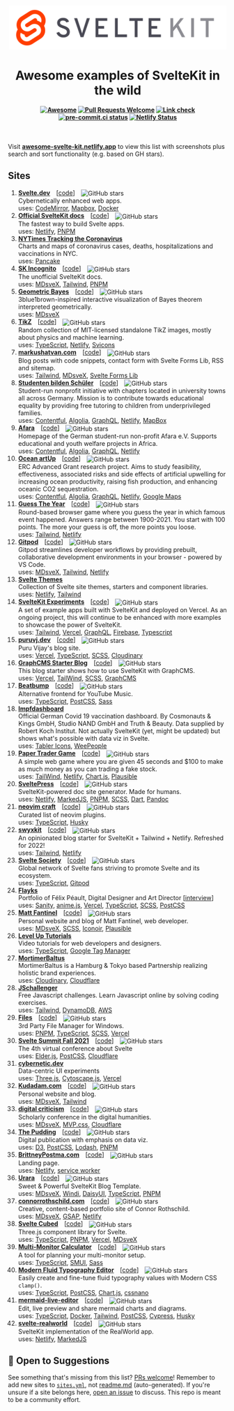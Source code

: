 <p align="center">
  <img src="site/static/svelte-kit.svg" alt="SvelteKit" width="500">
</p>

<h1 align="center">Awesome examples of SvelteKit in the wild</h1>

<h4 align="center">

[![Awesome](https://cdn.rawgit.com/sindresorhus/awesome/d7305f38d29fed78fa85652e3a63e154dd8e8829/media/badge.svg)](https://github.com/sindresorhus/awesome)
[![Pull Requests Welcome](https://img.shields.io/badge/Pull%20Requests-welcome-brightgreen.svg)](https://github.com/janosh/awesome-svelte-kit/pulls)
[![Link check](https://github.com/janosh/awesome-svelte-kit/actions/workflows/linkCheck.yml/badge.svg)](https://github.com/janosh/awesome-svelte-kit/actions/workflows/linkCheck.yml)
[![pre-commit.ci status](https://results.pre-commit.ci/badge/github/janosh/awesome-svelte-kit/main.svg)](https://results.pre-commit.ci/latest/github/janosh/awesome-svelte-kit/main)
[![Netlify Status](https://api.netlify.com/api/v1/badges/c23cb42d-d682-4c01-abf2-b9fd34d77793/deploy-status)](https://app.netlify.com/sites/awesome-svelte-kit/deploys)

</h4>

<br>

Visit **[awesome-svelte-kit.netlify.app](https://awesome-svelte-kit.netlify.app)** to view this list with screenshots plus search and sort functionality (e.g. based on GH stars).

## Sites

1. **[Svelte.dev](https://svelte.dev)**&emsp;[[code](https://github.com/sveltejs/sites/tree/master/sites/svelte.dev)]&emsp;<img src="https://img.shields.io/github/stars/sveltejs/svelte" alt="GitHub stars" valign="middle"><br>
   Cybernetically enhanced web apps.<br>
   uses: [CodeMirror], [Mapbox], [Docker]
2. **[Official SvelteKit docs](https://kit.svelte.dev)**&emsp;[[code](https://github.com/sveltejs/sites/tree/master/sites/kit.svelte.dev)]&emsp;<img src="https://img.shields.io/github/stars/sveltejs/kit" alt="GitHub stars" valign="middle"><br>
   The fastest way to build Svelte apps.<br>
   uses: [Netlify], [PNPM]
3. **[NYTimes Tracking the Coronavirus](https://nytimes.com/interactive/2021/us/new-york-city-new-york-covid-cases.html)**<br>
   Charts and maps of coronavirus cases, deaths, hospitalizations and vaccinations in NYC.<br>
   uses: [Pancake]
4. **[SK Incognito](https://sk-incognito.vercel.app)**&emsp;[[code](https://github.com/GrygrFlzr/kit-docs)]&emsp;<img src="https://img.shields.io/github/stars/GrygrFlzr/kit-docs" alt="GitHub stars" valign="middle"><br>
   The unofficial SvelteKit docs.<br>
   uses: [MDsveX], [Tailwind], [PNPM]
5. **[Geometric Bayes](https://svelte-geometric-bayes.netlify.app)**&emsp;[[code](https://github.com/janosh/svelte-geometric-bayes)]&emsp;<img src="https://img.shields.io/github/stars/janosh/svelte-geometric-bayes" alt="GitHub stars" valign="middle"><br>
   3blue1brown-inspired interactive visualization of Bayes theorem interpreted geometrically.<br>
   uses: [MDsveX]
6. **[TikZ](https://tikz.netlify.app)**&emsp;[[code](https://github.com/janosh/tikz)]&emsp;<img src="https://img.shields.io/github/stars/janosh/tikz" alt="GitHub stars" valign="middle"><br>
   Random collection of MIT-licensed standalone TikZ images, mostly about physics and machine learning.<br>
   uses: [TypeScript], [Netlify], [Svicons]
7. **[markushatvan.com](https://markushatvan.com)**&emsp;[[code](https://github.com/mhatvan/markushatvan.com)]&emsp;<img src="https://img.shields.io/github/stars/mhatvan/markushatvan.com" alt="GitHub stars" valign="middle"><br>
   Blog posts with code snippets, contact form with Svelte Forms Lib, RSS and sitemap.<br>
   uses: [Tailwind], [MDsveX], [Svelte Forms Lib]
8. **[Studenten bilden Schüler](https://studenten-bilden-schueler.de)**&emsp;[[code](https://github.com/sbsev/svelte-site)]&emsp;<img src="https://img.shields.io/github/stars/sbsev/svelte-site" alt="GitHub stars" valign="middle"><br>
   Student-run nonprofit initiative with chapters located in university towns all across Germany. Mission is to contribute towards educational equality by providing free tutoring to children from underprivileged families.<br>
   uses: [Contentful], [Algolia], [GraphQL], [Netlify], [MapBox]
9. **[Afara](https://afara.foundation)**&emsp;[[code](https://github.com/janosh/afara)]&emsp;<img src="https://img.shields.io/github/stars/janosh/afara" alt="GitHub stars" valign="middle"><br>
   Homepage of the German student-run non-profit Afara e.V. Supports educational and youth welfare projects in Africa.<br>
   uses: [Contentful], [Algolia], [GraphQL], [Netlify]
10. **[Ocean artUp](https://ocean-artup.eu)**&emsp;[[code](https://github.com/janosh/ocean-artup)]&emsp;<img src="https://img.shields.io/github/stars/janosh/ocean-artup" alt="GitHub stars" valign="middle"><br>
    ERC Advanced Grant research project. Aims to study feasibility, effectiveness, associated risks and side effects of artificial upwelling for increasing ocean productivity, raising fish production, and enhancing oceanic CO2 sequestration.<br>
    uses: [Contentful], [Algolia], [GraphQL], [Netlify], [Google Maps]
11. **[Guess The Year](https://guess-the-year.davjhan.com)**&emsp;[[code](https://github.com/davjhan/guess-the-year-game)]&emsp;<img src="https://img.shields.io/github/stars/davjhan/guess-the-year-game" alt="GitHub stars" valign="middle"><br>
    Round-based browser game where you guess the year in which famous event happened. Answers range between 1900-2021. You start with 100 points. The more your guess is off, the more points you loose.<br>
    uses: [Tailwind], [Netlify]
12. **[Gitpod](https://gitpod.io)**&emsp;[[code](https://github.com/gitpod-io/website)]&emsp;<img src="https://img.shields.io/github/stars/gitpod-io/website" alt="GitHub stars" valign="middle"><br>
    Gitpod streamlines developer workflows by providing prebuilt, collaborative development environments in your browser - powered by VS Code.<br>
    uses: [MDsveX], [Tailwind], [Netlify]
13. **[Svelte Themes](https://sveltethemes.dev)**<br>
    Collection of Svelte site themes, starters and component libraries.<br>
    uses: [Netlify], [Tailwind]
14. **[SvelteKit Experiments](https://sveltekit-demo-psi.vercel.app)**&emsp;[[code](https://github.com/tsukhu/sveltekit-demo)]&emsp;<img src="https://img.shields.io/github/stars/tsukhu/sveltekit-demo" alt="GitHub stars" valign="middle"><br>
    A set of example apps built with SvelteKit and deployed on Vercel. As an ongoing project, this will continue to be enhanced with more examples to showcase the power of SvelteKit.<br>
    uses: [Tailwind], [Vercel], [GraphQL], [Firebase], [Typescript]
15. **[puruvj.dev](https://puruvj.dev)**&emsp;[[code](https://github.com/puruvj/puruvjdev3)]&emsp;<img src="https://img.shields.io/github/stars/puruvj/puruvjdev3" alt="GitHub stars" valign="middle"><br>
    Puru Vijay's blog site.<br>
    uses: [Vercel], [TypeScript], [SCSS], [Cloudinary]
16. **[GraphCMS Starter Blog](https://scottspence.com/2021/05/06/graphcms-svelte-starter)**&emsp;[[code](https://github.com/spences10/sveltekit-starter-blog)]&emsp;<img src="https://img.shields.io/github/stars/spences10/sveltekit-starter-blog" alt="GitHub stars" valign="middle"><br>
    This blog starter shows how to use SvelteKit with GraphCMS.<br>
    uses: [Vercel], [TailWind], [SCSS], [GraphCMS]
17. **[Beatbump](https://beatbump.ml)**&emsp;[[code](https://github.com/snuffyDev/beatbump)]&emsp;<img src="https://img.shields.io/github/stars/snuffyDev/beatbump" alt="GitHub stars" valign="middle"><br>
    Alternative frontend for YouTube Music.<br>
    uses: [TypeScript], [PostCSS], [Sass]
18. **[Impfdashboard](https://impfdashboard.de/en)**<br>
    Official German Covid 19 vaccination dashboard. By Cosmonauts & Kings GmbH, Studio NAND GmbH and Truth & Beauty. Data supplied by Robert Koch Institut. Not actually SvelteKit (yet, might be updated) but shows what's possible with data viz in Svelte.<br>
    uses: [Tabler Icons], [WeePeople]
19. **[Paper Trader Game](https://paper-trader.davjhan.com)**&emsp;[[code](https://github.com/davjhan/paper-trader-game)]&emsp;<img src="https://img.shields.io/github/stars/davjhan/paper-trader-game" alt="GitHub stars" valign="middle"><br>
    A simple web game where you are given 45 seconds and $100 to make as much money as you can trading a fake stock.<br>
    uses: [TailWind], [Netlify], [Chart.js], [Plausible]
20. **[SveltePress](https://sveltepress.geopjr.dev)**&emsp;[[code](https://github.com/GeopJr/SveltePress)]&emsp;<img src="https://img.shields.io/github/stars/GeopJr/SveltePress" alt="GitHub stars" valign="middle"><br>
    SvelteKit-powered doc site generator. Made for humans.<br>
    uses: [Netlify], [MarkedJS], [PNPM], [SCSS], [Dart], [Pandoc]
21. **[neovim craft](https://neovimcraft.com)**&emsp;[[code](https://github.com/neurosnap/neovimcraft)]&emsp;<img src="https://img.shields.io/github/stars/neurosnap/neovimcraft" alt="GitHub stars" valign="middle"><br>
    Curated list of neovim plugins.<br>
    uses: [TypeScript], [Husky]
22. **[swyxkit](https://swyxkit.netlify.app)**&emsp;[[code](https://github.com/sw-yx/swyxkit)]&emsp;<img src="https://img.shields.io/github/stars/sw-yx/swyxkit" alt="GitHub stars" valign="middle"><br>
    An opinionated blog starter for SvelteKit + Tailwind + Netlify. Refreshed for 2022!<br>
    uses: [Tailwind], [Netlify]
23. **[Svelte Society](https://sveltesociety.dev)**&emsp;[[code](https://github.com/svelte-society/sveltesociety.dev)]&emsp;<img src="https://img.shields.io/github/stars/svelte-society/sveltesociety.dev" alt="GitHub stars" valign="middle"><br>
    Global network of Svelte fans striving to promote Svelte and its ecosystem.<br>
    uses: [TypeScript], [Gitpod]
24. **[Flayks](https://flayks.com)**<br>
    Portfolio of Félix Péault, Digital Designer and Art Director [[interview](https://sanity.io/blog/felix-peault-community-interview)]<br>
    uses: [Sanity], [anime.js], [Vercel], [TypeScript], [SCSS], [PostCSS]
25. **[Matt Fantinel](https://fantinel.dev)**&emsp;[[code](https://github.com/matfantinel/matfantinel.github.io)]&emsp;<img src="https://img.shields.io/github/stars/matfantinel/matfantinel.github.io" alt="GitHub stars" valign="middle"><br>
    Personal website and blog of Matt Fantinel, web developer.<br>
    uses: [MDsveX], [SCSS], [Iconoir], [Plausible]
26. **[Level Up Tutorials](https://leveluptutorials.com)**<br>
    Video tutorials for web developers and designers.<br>
    uses: [TypeScript], [Google Tag Manager]
27. **[MortimerBaltus](https://mortimerbaltus.com)**<br>
    MortimerBaltus is a Hamburg & Tokyo based Partnership realizing holistic brand experiences.<br>
    uses: [Cloudinary], [Cloudflare]
28. **[JSchallenger](https://jschallenger.com)**<br>
    Free Javascript challenges. Learn Javascript online by solving coding exercises.<br>
    uses: [Tailwind], [DynamoDB], [AWS]
29. **[Files](https://files.community)**&emsp;[[code](https://github.com/files-community/website)]&emsp;<img src="https://img.shields.io/github/stars/files-community/website" alt="GitHub stars" valign="middle"><br>
    3rd Party File Manager for Windows.<br>
    uses: [PNPM], [TypeScript], [SCSS], [Vercel]
30. **[Svelte Summit Fall 2021](https://sveltesummit.com)**&emsp;[[code](https://github.com/svelte-society/svelte-summit)]&emsp;<img src="https://img.shields.io/github/stars/svelte-society/svelte-summit" alt="GitHub stars" valign="middle"><br>
    The 4th virtual conference about Svelte<br>
    uses: [Elder.js], [PostCSS], [Cloudflare]
31. **[cybernetic.dev](https://cybernetic.dev)**<br>
    Data-centric UI experiments<br>
    uses: [Three.js], [Cytoscape.js], [Vercel]
32. **[Kudadam.com](https://kudadam.com)**&emsp;[[code](https://github.com/kudadam/kudadam.com)]&emsp;<img src="https://img.shields.io/github/stars/kudadam/kudadam.com" alt="GitHub stars" valign="middle"><br>
    Personal website and blog.<br>
    uses: [MDsveX], [Tailwind]
33. **[digital criticism](https://critique-digitale.ch)**&emsp;[[code](https://github.com/critique-digitale/critique-digitale.ch)]&emsp;<img src="https://img.shields.io/github/stars/critique-digitale/critique-digitale.ch" alt="GitHub stars" valign="middle"><br>
    Scholarly conference in the digital humanities.<br>
    uses: [MDsveX], [MVP.css], [Cloudflare]
34. **[The Pudding](https://pudding.cool)**&emsp;[[code](https://github.com/the-pudding/website)]&emsp;<img src="https://img.shields.io/github/stars/the-pudding/website" alt="GitHub stars" valign="middle"><br>
    Digital publication with emphasis on data viz.<br>
    uses: [D3], [PostCSS], [Lodash], [PNPM]
35. **[BrittneyPostma.com](https://brittneypostma.com)**&emsp;[[code](https://github.com/brittneypostma/brittneypostma.com)]&emsp;<img src="https://img.shields.io/github/stars/brittneypostma/brittneypostma.com" alt="GitHub stars" valign="middle"><br>
    Landing page.<br>
    uses: [Netlify], [service worker]
36. **[Urara](https://urara-demo.netlify.app)**&emsp;[[code](https://github.com/importantimport/urara)]&emsp;<img src="https://img.shields.io/github/stars/importantimport/urara" alt="GitHub stars" valign="middle"><br>
    Sweet & Powerful SvelteKit Blog Template.<br>
    uses: [MDsveX], [Windi], [DaisyUI], [TypeScript], [PNPM]
37. **[connorrothschild.com](https://connorrothschild.com)**&emsp;[[code](https://github.com/connorrothschild/.com)]&emsp;<img src="https://img.shields.io/github/stars/connorrothschild/.com" alt="GitHub stars" valign="middle"><br>
    Creative, content-based portfolio site of Connor Rothschild.<br>
    uses: [MDsveX], [GSAP], [Netlify]
38. **[Svelte Cubed](https://svelte-cubed.vercel.app)**&emsp;[[code](https://github.com/Rich-Harris/svelte-cubed)]&emsp;<img src="https://img.shields.io/github/stars/Rich-Harris/svelte-cubed" alt="GitHub stars" valign="middle"><br>
    Three.js component library for Svelte.<br>
    uses: [TypeScript], [PNPM], [Vercel], [MDsveX]
39. **[Multi-Monitor Calculator](https://multimonitorcalculator.com)**&emsp;[[code](https://github.com/KevinVandy/multi-monitor_calculator)]&emsp;<img src="https://img.shields.io/github/stars/KevinVandy/multi-monitor_calculator" alt="GitHub stars" valign="middle"><br>
    A tool for planning your multi-monitor setup.<br>
    uses: [TypeScript], [SMUI], [Sass]
40. **[Modern Fluid Typography Editor](https://modern-fluid-typography.vercel.app)**&emsp;[[code](https://github.com/codeAdrian/modern-fluid-typography-editor)]&emsp;<img src="https://img.shields.io/github/stars/codeAdrian/modern-fluid-typography-editor" alt="GitHub stars" valign="middle"><br>
    Easily create and fine-tune fluid typography values with Modern CSS `clamp()`.<br>
    uses: [TypeScript], [PostCSS], [Chart.js], [cssnano]
41. **[mermaid-live-editor](https://mermaid.live)**&emsp;[[code](https://github.com/mermaid-js/mermaid-live-editor)]&emsp;<img src="https://img.shields.io/github/stars/mermaid-js/mermaid-live-editor" alt="GitHub stars" valign="middle"><br>
    Edit, live preview and share mermaid charts and diagrams.<br>
    uses: [TypeScript], [Docker], [Tailwind], [PostCSS], [Cypress], [Husky]
42. **[svelte-realworld](https://realworld.svelte.dev)**&emsp;[[code](https://github.com/sveltejs/realworld)]&emsp;<img src="https://img.shields.io/github/stars/sveltejs/realworld" alt="GitHub stars" valign="middle"><br>
    SvelteKit implementation of the RealWorld app.<br>
    uses: [Netlify], [MarkedJS]

## 🎉 Open to Suggestions

See something that's missing from this list? [PRs welcome](https://github.com/janosh/awesome-svelte-kit/edit/main/readme.md)! Remember to add new sites to [`sites.yml`](sites.yml), not [readme.md](readme.md) (auto-generated). If you're unsure if a site belongs here, [open an issue](https://github.com/janosh/awesome-svelte-kit/issues/new) to discuss. This repo is meant to be a community effort.

[algolia]: https://algolia.com
[anime.js]: https://animejs.com
[aws]: https://aws.amazon.com
[chart.js]: https://chartjs.org
[cloudflare]: https://cloudflare.com
[cloudinary]: https://cloudinary.com
[codemirror]: https://codemirror.net
[contentful]: https://contentful.com
[cssnano]: https://cssnano.co
[cytoscape.js]: https://js.cytoscape.org
[d3]: https://d3js.org
[daisyui]: https://daisyui.com
[dart]: https://dart.dev
[docker]: https://docker.com
[dynamodb]: https://aws.amazon.com/dynamodb
[elder.js]: https://github.com/Elderjs/elderjs
[firebase]: https://firebase.google.com
[gitpod]: https://gitpod.io
[google analytics]: https://analytics.google.com
[google maps]: https://developers.google.com/maps/documentation/javascript
[google tag manager]: https://tagmanager.google.com
[graphcms]: https://graphcms.com
[graphql]: https://graphql.org
[gsap]: https://greensock.com/gsap
[husky]: https://github.com/typicode/husky
[i18n]: https://github.com/sveltejs/kit/issues/553
[iconoir]: https://iconoir.com
[lodash]: https://lodash.com
[mapbox]: https://mapbox.com
[markedjs]: https://marked.js.org
[mdsvex]: https://github.com/pngwn/MDsveX
[mvp.css]: https://github.com/andybrewer/mvp
[netlify]: https://netlify.com
[pancake]: https://github.com/Rich-Harris/pancake
[pandoc]: https://pandoc.org
[plausible]: https://plausible.io
[pnpm]: https://pnpm.io
[postcss]: https://postcss.org
[rollup]: https://rollupjs.org
[sanity]: https://sanity.io
[sass]: https://sass-lang.com
[scss]: https://sass-lang.com
[service worker]: https://kit.svelte.dev/docs#service-workers
[smui]: https://sveltematerialui.com
[svelte forms lib]: https://github.com/tjinauyeung/svelte-forms-lib
[svicons]: https://github.com/janosh/svicons
[tabler icons]: https://tabler-icons.io
[tailwind]: https://tailwindcss.com
[three.js]: https://threejs.org
[typescript]: https://typescriptlang.org
[vercel]: https://vercel.com
[weepeople]: https://github.com/propublica/weepeople
[windi]: https://windicss.org
[cypress]: https://cypress.io
